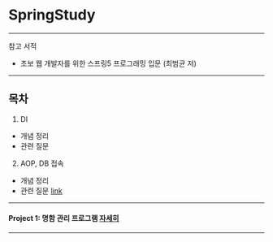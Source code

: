 # SpringStudy
---
참고 서적
* 초보 웹 개발자를 위한 스프링5 프로그래밍 입문 (최범균 저)

---
## 목차
1. DI  
* 개념 정리  
* 관련 질문  
2. AOP, DB 접속  
* 개념 정리  
* 관련 질문  [link](https://github.com/kjsu0209/SpringStudy/blob/master/200814/%EB%A9%B4%EC%A0%91%EC%A7%88%EB%AC%B8.md)   
---
#### Project 1: 명함 관리 프로그램 [자세히](https://www.edwith.org/boostcourse-web-be/joinLectures/28364)   
---
